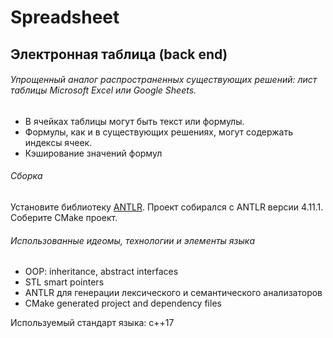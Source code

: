 # Spreadsheet
## Электронная таблица (back end)

###### Упрощенный аналог распространенных существующих решений: лист таблицы Microsoft Excel или Google Sheets. ######
* В ячейках таблицы могут быть текст или формулы.
* Формулы, как и в существующих решениях, могут содержать индексы ячеек.
* Кэширование значений формул

###### Сборка ######
Установите библиотеку [ANTLR](https://www.antlr.org). Проект собирался с ANTLR версии 4.11.1.
Соберите CMake проект.

###### Использованные идеомы, технологии и элементы языка ######
* OOP: inheritance, abstract interfaces
* STL smart pointers
* ANTLR для генерации лексического и семантического анализаторов
* CMake generated project and dependency files

Используемый стандарт языка: c++17
